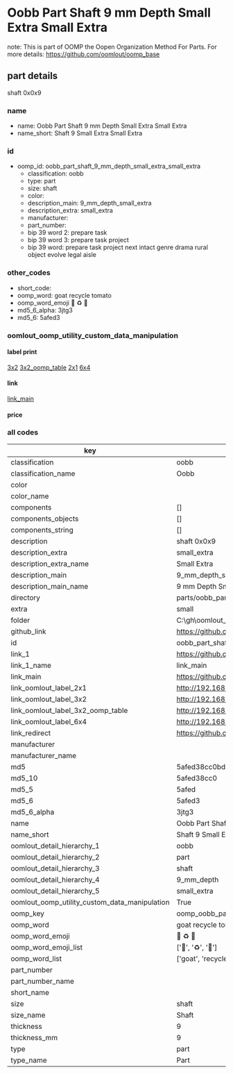 # Oobb Part Shaft 9 mm Depth Small Extra Small Extra  

note: This is part of OOMP the Oopen Organization Method For Parts. For more details: https://github.com/oomlout/oomp_base

##  part details
  



shaft 0x0x9



### name
* name: Oobb Part Shaft 9 mm Depth Small Extra Small Extra
* name_short: Shaft 9 Small Extra Small Extra
### id
* oomp_id: oobb_part_shaft_9_mm_depth_small_extra_small_extra
  * classification: oobb
  * type: part
  * size: shaft
  * color: 
  * description_main: 9_mm_depth_small_extra
  * description_extra: small_extra
  * manufacturer: 
  * part_number: 
  * bip 39 word 2: prepare task
  * bip 39 word 3: prepare task project
  * bip 39 word: prepare task project next intact genre drama rural object evolve legal aisle

### other_codes
* short_code: 
* oomp_word: goat recycle tomato
* oomp_word_emoji :goat: :recycle: :tomato:
* md5_6_alpha: 3jtg3
* md5_6: 5afed3






### oomlout_oomp_utility_custom_data_manipulation
#### label print
[3x2](http://192.168.1.245:1112/?label=oomp%203jtg3)
[3x2_oomp_table](http://192.168.1.108:1112/?label=oomp%203jtg3)
[2x1](http://192.168.1.242:1112/?label=oomp%203jtg3)
[6x4](http://192.168.1.55:1112/?label=oomp%203jtg3)    

#### link

[link_main](https://github.com/oomlout/oomlout_oobb_version_4_generated_parts/tree/main/navigation_oomp/oobb/part/shaft/9_mm_depth_small_extra/small_extra/part)                              

#### price







### all codes 
| key | value |  
| --- | --- |  
| classification | oobb |  
| classification_name | Oobb |  
| color |  |  
| color_name |  |  
| components | [] |  
| components_objects | [] |  
| components_string | [] |  
| description | shaft 0x0x9 |  
| description_extra | small_extra |  
| description_extra_name | Small Extra |  
| description_main | 9_mm_depth_small_extra |  
| description_main_name | 9 mm Depth Small Extra |  
| directory | parts/oobb_part_shaft_9_mm_depth_small_extra_small_extra |  
| extra | small |  
| folder | C:\gh\oomlout_oobb_version_4_generated_parts\parts\oobb_part_shaft_9_mm_depth_small_extra_small_extra |  
| github_link | https://github.com/oomlout/oomlout_oomp_part_src/tree/main/parts/oobb_part_shaft_9_mm_depth_small_extra_small_extra |  
| id | oobb_part_shaft_9_mm_depth_small_extra_small_extra |  
| link_1 | https://github.com/oomlout/oomlout_oobb_version_4_generated_parts/tree/main/navigation_oomp/oobb/part/shaft/9_mm_depth_small_extra/small_extra/part |  
| link_1_name | link_main |  
| link_main | https://github.com/oomlout/oomlout_oobb_version_4_generated_parts/tree/main/navigation_oomp/oobb/part/shaft/9_mm_depth_small_extra/small_extra/part |  
| link_oomlout_label_2x1 | http://192.168.1.242:1112/?label=oomp%203jtg3 |  
| link_oomlout_label_3x2 | http://192.168.1.245:1112/?label=oomp%203jtg3 |  
| link_oomlout_label_3x2_oomp_table | http://192.168.1.108:1112/?label=oomp%203jtg3 |  
| link_oomlout_label_6x4 | http://192.168.1.55:1112/?label=oomp%203jtg3 |  
| link_redirect | https://github.com/oomlout/oomlout_oobb_version_4_generated_parts/tree/main/parts/oobb_shaft_09_ex_small |  
| manufacturer |  |  
| manufacturer_name |  |  
| md5 | 5afed38cc0bd8845843ac9555837854f |  
| md5_10 | 5afed38cc0 |  
| md5_5 | 5afed |  
| md5_6 | 5afed3 |  
| md5_6_alpha | 3jtg3 |  
| name | Oobb Part Shaft 9 mm Depth Small Extra Small Extra |  
| name_short | Shaft 9 Small Extra Small Extra |  
| oomlout_detail_hierarchy_1 | oobb |  
| oomlout_detail_hierarchy_2 | part |  
| oomlout_detail_hierarchy_3 | shaft |  
| oomlout_detail_hierarchy_4 | 9_mm_depth |  
| oomlout_detail_hierarchy_5 | small_extra |  
| oomlout_oomp_utility_custom_data_manipulation | True |  
| oomp_key | oomp_oobb_part_shaft_9_mm_depth_small_extra_small_extra |  
| oomp_word | goat recycle tomato |  
| oomp_word_emoji | :goat: :recycle: :tomato: |  
| oomp_word_emoji_list | [':goat:', ':recycle:', ':tomato:'] |  
| oomp_word_list | ['goat', 'recycle', 'tomato'] |  
| part_number |  |  
| part_number_name |  |  
| short_name |  |  
| size | shaft |  
| size_name | Shaft |  
| thickness | 9 |  
| thickness_mm | 9 |  
| type | part |  
| type_name | Part |  

